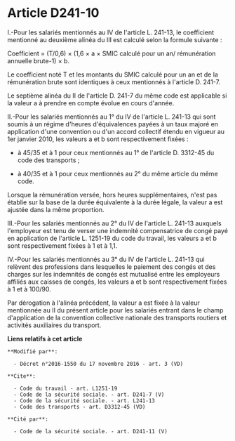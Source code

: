 # Article D241-10

I.-Pour les salariés mentionnés au IV de l'article L. 241-13, le coefficient mentionné au deuxième alinéa du III est calculé
selon la formule suivante : 

Coefficient = (T/0,6) × (1,6 × a × SMIC calculé pour un an/ rémunération annuelle brute-1) × b. 

Le coefficient noté T et les montants du SMIC calculé pour un an et de la rémunération brute sont identiques à ceux
mentionnés à l'article D. 241-7. 

Le septième alinéa du II de l'article D. 241-7 du même code est applicable si la valeur a à prendre en compte évolue en cours
d'année. 

II.-Pour les salariés mentionnés au 1° du IV de l'article L. 241-13 qui sont soumis à un régime d'heures d'équivalences
payées à un taux majoré en application d'une convention ou d'un accord collectif étendu en vigueur au 1er janvier 2010, les
valeurs a et b sont respectivement fixées :

- à 45/35 et à 1 pour ceux mentionnés au 1° de l'article D. 3312-45 du code des transports ;

- à 40/35 et à 1 pour ceux mentionnés au 2° du même article du même code. 

Lorsque la rémunération versée, hors heures supplémentaires, n'est pas établie sur la base de la durée équivalente à la durée
légale, la valeur a est ajustée dans la même proportion. 

III.-Pour les salariés mentionnés au 2° du IV de l'article L. 241-13 auxquels l'employeur est tenu de verser une indemnité
compensatrice de congé payé en application de l'article L. 1251-19 du code du travail, les valeurs a et b sont respectivement
fixées à 1 et à 1,1. 

IV.-Pour les salariés mentionnés au 3° du IV de l'article L. 241-13 qui relèvent des professions dans lesquelles le paiement
des congés et des charges sur les indemnités de congés est mutualisé entre les employeurs affiliés aux caisses de congés, les
valeurs a et b sont respectivement fixées à 1 et à 100/90. 

Par dérogation à l'alinéa précédent, la valeur a est fixée à la valeur mentionnée au II du présent article pour les salariés
entrant dans le champ d'application de la convention collective nationale des transports routiers et activités auxiliaires du
transport.

**Liens relatifs à cet article**

	**Modifié par**:

	  - Décret n°2016-1550 du 17 novembre 2016 - art. 3 (VD)

	**Cite**:

	  - Code du travail - art. L1251-19
	  - Code de la sécurité sociale. - art. D241-7 (V)
	  - Code de la sécurité sociale. - art. L241-13
	  - Code des transports - art. D3312-45 (VD)

	**Cité par**:

	  - Code de la sécurité sociale. - art. D241-11 (V)
